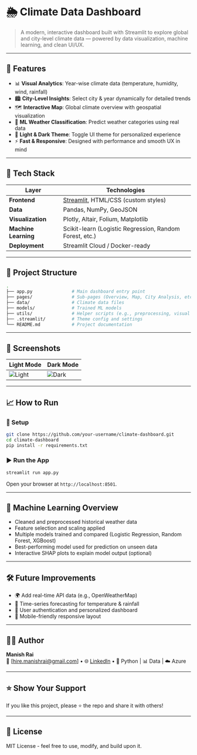 # 🌦️ Climate Data Dashboard

> A modern, interactive dashboard built with Streamlit to explore global and city-level climate data — powered by data visualization, machine learning, and clean UI/UX.

<!-- ![Dashboard Preview](https://your-image-link-or-screenshot.png) -->

---

## 🚀 Features

- 📊 **Visual Analytics**: Year-wise climate data (temperature, humidity, wind, rainfall)
- 🏙️ **City-Level Insights**: Select city & year dynamically for detailed trends
- 🗺️ **Interactive Map**: Global climate overview with geospatial visualization
- 🤖 **ML Weather Classification**: Predict weather categories using real data
- 🎨 **Light & Dark Theme**: Toggle UI theme for personalized experience
- ⚡ **Fast & Responsive**: Designed with performance and smooth UX in mind

---

## 🧠 Tech Stack

| Layer          | Technologies |
|----------------|--------------|
| **Frontend**   | [Streamlit](https://streamlit.io), HTML/CSS (custom styles) |
| **Data**       | Pandas, NumPy, GeoJSON |
| **Visualization** | Plotly, Altair, Folium, Matplotlib |
| **Machine Learning** | Scikit-learn (Logistic Regression, Random Forest, etc.) |
| **Deployment** | Streamlit Cloud / Docker-ready |

---

## 📂 Project Structure

```bash
.
├── app.py               # Main dashboard entry point
├── pages/               # Sub-pages (Overview, Map, City Analysis, etc.)
├── data/                # Climate data files
├── models/              # Trained ML models
├── utils/               # Helper scripts (e.g., preprocessing, visual utils)
├── .streamlit/          # Theme config and settings
└── README.md            # Project documentation
```

---

## 📸 Screenshots

| Light Mode | Dark Mode |
|------------|-----------|
| ![Light](https://your-light-mode-screenshot.png) | ![Dark](https://your-dark-mode-screenshot.png) |

---

## 📈 How to Run

### 🔧 Setup

```bash
git clone https://github.com/your-username/climate-dashboard.git
cd climate-dashboard
pip install -r requirements.txt
```

### ▶️ Run the App

```bash
streamlit run app.py
```

Open your browser at `http://localhost:8501`.

---

## 🧠 Machine Learning Overview

- Cleaned and preprocessed historical weather data
- Feature selection and scaling applied
- Multiple models trained and compared (Logistic Regression, Random Forest, XGBoost)
- Best-performing model used for prediction on unseen data
- Interactive SHAP plots to explain model output (optional)

---

## 🛠️ Future Improvements

- 🌍 Add real-time API data (e.g., OpenWeatherMap)
- 🧭 Time-series forecasting for temperature & rainfall
- 🔐 User authentication and personalized dashboard
- 📱 Mobile-friendly responsive layout

---

## 👨‍💻 Author

**Manish Rai**  
📧 [hire.manishrai@gmail.com] • 🌐 [LinkedIn](https://www.linkedin.com/in/manishkumarrai98/) • 🐍 Python | 📊 Data | ☁️ Azure

---

## ⭐ Show Your Support

If you like this project, please ⭐ the repo and share it with others!

---

## 📜 License

MIT License - feel free to use, modify, and build upon it.
